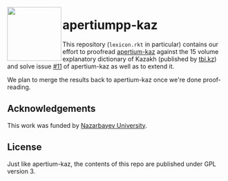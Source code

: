 <a href="https://taruen.com"><img src="https://taruen.com/assets/img/logo.png" width="125" height="125" align="left" /></a>

# apertiumpp-kaz

This repository (`lexicon.rkt` in particular) contains our effort to proofread <a
href="https://github.com/apertium/apertium-kaz/">apertium-kaz</a> against the
15 volume explanatory dictionary of Kazakh (published by <a
href="https://tbi.kz/ru/">tbi.kz</a>) and solve issue <a
href="https://github.com/apertium/apertium-kaz/issues/11">#11</a> of
apertium-kaz as well as to extend it.

We plan to merge the results back to apertium-kaz once we're done
proof-reading.

## Acknowledgements

This work was funded by <a href="https://nu.edu.kz/">Nazarbayev University</a>.

## License

Just like apertium-kaz, the contents of this repo are published under GPL version 3.
